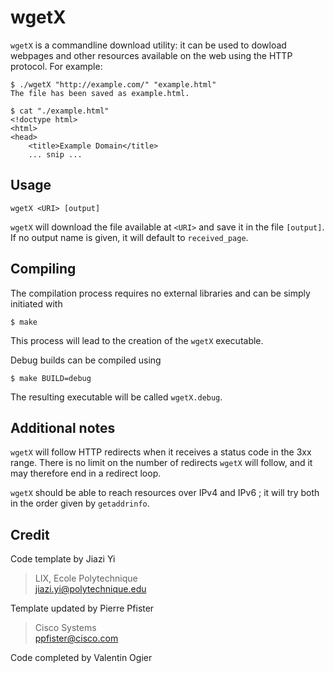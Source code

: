 # wgetX

`wgetX` is a commandline download utility: it can be used to dowload webpages and other resources available on the web using the HTTP protocol. For example:

```console
$ ./wgetX "http://example.com/" "example.html"
The file has been saved as example.html.

$ cat "./example.html"
<!doctype html>
<html>
<head>
    <title>Example Domain</title>
    ... snip ...
```

## Usage

```
wgetX <URI> [output]
```

`wgetX` will download the file available at `<URI>` and save it in the file `[output]`. If no output name is given, it will default to `received_page`.

## Compiling
The compilation process requires no external libraries and can be simply initiated with

```console
$ make
```

This process will lead to the creation of the `wgetX` executable.

Debug builds can be compiled using

```
$ make BUILD=debug
```

The resulting executable will be called `wgetX.debug`.

## Additional notes

`wgetX` will follow HTTP redirects when it receives a status code in the 3xx range. There is no limit on the number of redirects `wgetX` will follow, and it may therefore end in a redirect loop.

`wgetX` should be able to reach resources over IPv4 and IPv6 ; it will try both in the order given by `getaddrinfo`.

## Credit

Code template by Jiazi Yi

> LIX, Ecole Polytechnique  
> <jiazi.yi@polytechnique.edu>

Template updated by Pierre Pfister

> Cisco Systems  
> <ppfister@cisco.com>

Code completed by Valentin Ogier
